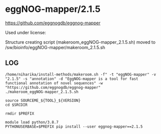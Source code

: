 eggNOG-mapper/2.1.5
========================

<https://github.com/eggnogdb/eggnog-mapper>

Used under license:



Structure creating script (makeroom_eggNOG-mapper_2.1.5.sh) moved to /sw/bioinfo/eggNOG-mapper/makeroom_2.1.5.sh

LOG
---

    /home/niharika/install-methods/makeroom.sh -f" -t "eggNOG-mapper" -v "2.1.5" -s "annotation" -d "EggNOG-mapper is a tool for fast functional annotation of novel sequences" -w "https://github.com/eggnogdb/eggnog-mapper"
    ./makeroom_eggNOG-mapper_2.1.5.sh

    source SOURCEME_${TOOL}_${VERSION}
    cd $SRCDIR

    rmdir $PREFIX

    module load python/3.8.7
    PYTHONUSERBASE=$PREFIX pip install --user eggnog-mapper==2.1.5


